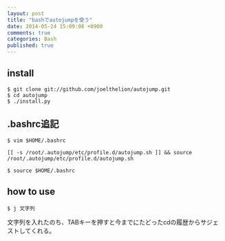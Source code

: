 ```yaml
---
layout: post
title: "bashでautojumpを使う"
date: 2014-05-24 15:09:08 +0900
comments: true
categories: Bash
published: true
---
```


## install 

```
$ git clone git://github.com/joelthelion/autojump.git
$ cd autojump
$ ./install.py                                                                                                        
```

## .bashrc追記

```
$ vim $HOME/.bashrc

[[ -s /root/.autojump/etc/profile.d/autojump.sh ]] && source /root/.autojump/etc/profile.d/autojump.sh
```

```
$ source $HOME/.bashrc
```

## how to use

```
$ j 文字列
```

文字列を入れたのち、TABキーを押すと今までにたどったcdの履歴からサジェストしてくれる。
